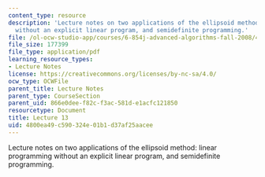 ```yaml
---
content_type: resource
description: 'Lecture notes on two applications of the ellipsoid method: linear programming
  without an explicit linear program, and semidefinite programming.'
file: /ol-ocw-studio-app/courses/6-854j-advanced-algorithms-fall-2008/4800ea49c590324e01b1d37af25aacee_lec13.pdf
file_size: 177399
file_type: application/pdf
learning_resource_types:
- Lecture Notes
license: https://creativecommons.org/licenses/by-nc-sa/4.0/
ocw_type: OCWFile
parent_title: Lecture Notes
parent_type: CourseSection
parent_uid: 866e0dee-f82c-f3ac-581d-e1acfc121850
resourcetype: Document
title: Lecture 13
uid: 4800ea49-c590-324e-01b1-d37af25aacee
---
```

Lecture notes on two applications of the ellipsoid method: linear programming without an explicit linear program, and semidefinite programming.